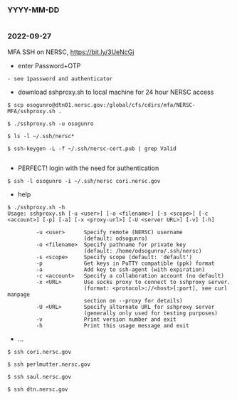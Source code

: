 ### YYYY-MM-DD

```
```

### 2022-09-27

MFA SSH on  NERSC,  https://bit.ly/3UeNcGj

- enter Password+OTP

```
- see 1password and authenticator
```

- download sshproxy.sh to local machine for 24 hour NERSC access 

```
$ scp osogunro@dtn01.nersc.gov:/global/cfs/cdirs/mfa/NERSC-MFA/sshproxy.sh .

$ ./sshproxy.sh -u osogunro

$ ls -l ~/.ssh/nersc*

$ ssh-keygen -L -f ~/.ssh/nersc-cert.pub | grep Valid
 
```

- PERFECT! login with the need for authentication

```
$ ssh -l osogunro -i ~/.ssh/nersc cori.nersc.gov
```

- help
```
$ ./sshproxy.sh -h
Usage: sshproxy.sh [-u <user>] [-o <filename>] [-s <scope>] [-c <account>] [-p] [-a] [-x <proxy-url>] [-U <server URL>] [-v] [-h]

         -u <user>      Specify remote (NERSC) username
                        (default: odsogunro)
         -o <filename>  Specify pathname for private key
                        (default: /home/odsogunro/.ssh/nersc)
         -s <scope>     Specify scope (default: 'default')
         -p             Get keys in PuTTY compatible (ppk) format
         -a             Add key to ssh-agent (with expiration)
         -c <account>   Specify a collaboration account (no default)
         -x <URL>       Use socks proxy to connect to sshproxy server.
                        (format: <protocol>://<host>[:port], see curl manpage
                        section on --proxy for details)
         -U <URL>       Specify alternate URL for sshproxy server
                        (generally only used for testing purposes)
         -v             Print version number and exit
         -h             Print this usage message and exit
```

- ...

```
$ ssh cori.nersc.gov

$ ssh perlmutter.nersc.gov 

$ ssh saul.nersc.gov 

$ ssh dtn.nersc.gov
```
